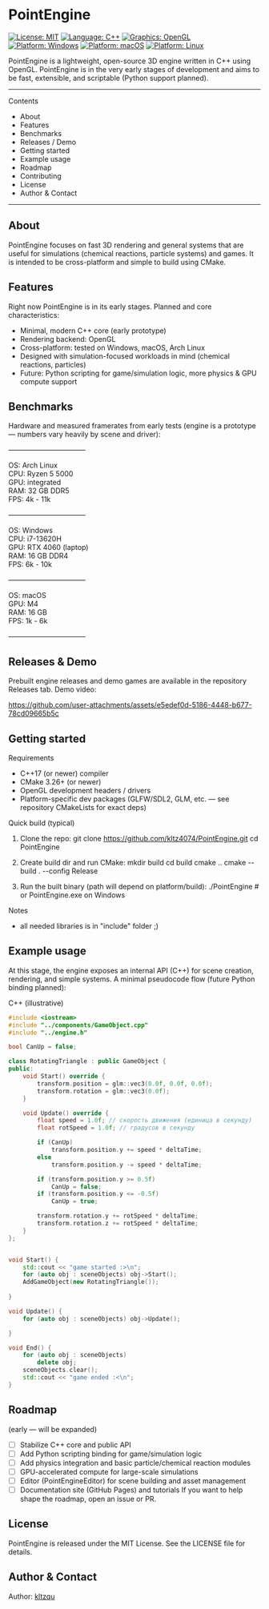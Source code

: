 # PointEngine

[![License: MIT](https://img.shields.io/badge/License-MIT-yellow.svg)](https://opensource.org/licenses/MIT)
[![Language: C++](https://img.shields.io/badge/Language-C%2B%2B-blue.svg)]()
[![Graphics: OpenGL](https://img.shields.io/badge/Graphics-OpenGL-lightgrey.svg)]()
[![Platform: Windows](https://img.shields.io/badge/Platform-Windows-brightgreen.svg)]()
[![Platform: macOS](https://img.shields.io/badge/Platform-macOS-9cf.svg)]()
[![Platform: Linux](https://img.shields.io/badge/Platform-Linux-orange.svg)]()

PointEngine is a lightweight, open-source 3D engine written in C++ using OpenGL. PointEngine is in the very early stages of development and aims to be fast, extensible, and scriptable (Python support planned).

---

Contents
- About
- Features
- Benchmarks
- Releases / Demo
- Getting started
- Example usage
- Roadmap
- Contributing
- License
- Author & Contact

---

About
-----
PointEngine focuses on fast 3D rendering and general systems that are useful for simulations (chemical reactions, particle systems) and games. It is intended to be cross-platform and simple to build using CMake.

Features
--------
Right now PointEngine is in its early stages. Planned and core characteristics:

- Minimal, modern C++ core (early prototype)
- Rendering backend: OpenGL
- Cross-platform: tested on Windows, macOS, Arch Linux
- Designed with simulation-focused workloads in mind (chemical reactions, particles)
- Future: Python scripting for game/simulation logic, more physics & GPU compute support

Benchmarks
----------
Hardware and measured framerates from early tests (engine is a prototype — numbers vary heavily by scene and driver):

———————————

OS: Arch Linux  
CPU: Ryzen 5 5000  
GPU: integrated  
RAM: 32 GB DDR5  
FPS: 4k - 11k

———————————

OS: Windows  
CPU: i7-13620H  
GPU: RTX 4060 (laptop)  
RAM: 16 GB DDR4  
FPS: 6k - 10k

———————————

OS: macOS  
GPU: M4  
RAM: 16 GB  
FPS: 1k - 6k

———————————

Releases & Demo
---------------
Prebuilt engine releases and demo games are available in the repository Releases tab. Demo video:


https://github.com/user-attachments/assets/e5edef0d-5186-4448-b677-78cd09665b5c


Getting started
---------------
Requirements
- C++17 (or newer) compiler
- CMake 3.26+ (or newer)
- OpenGL development headers / drivers
- Platform-specific dev packages (GLFW/SDL2, GLM, etc. — see repository CMakeLists for exact deps)

Quick build (typical)
1. Clone the repo:
   git clone https://github.com/kltz4074/PointEngine.git
   cd PointEngine

2. Create build dir and run CMake:
   mkdir build
   cd build
   cmake ..
   cmake --build . --config Release

3. Run the built binary (path will depend on platform/build):
   ./PointEngine        # or PointEngine.exe on Windows

Notes
- all needed libraries is in "include" folder ;)

Example usage
-------------
At this stage, the engine exposes an internal API (C++) for scene creation, rendering, and simple systems. A minimal pseudocode flow (future Python binding planned):

C++ (illustrative)
```cpp
#include <iostream>
#include "../components/GameObject.cpp"
#include "../engine.h"

bool CanUp = false;

class RotatingTriangle : public GameObject {
public:
    void Start() override {
        transform.position = glm::vec3(0.0f, 0.0f, 0.0f);
        transform.rotation = glm::vec3(0.0f);
    }

    void Update() override {
        float speed = 1.0f; // скорость движения (единица в секунду)
        float rotSpeed = 1.0f; // градусов в секунду

        if (CanUp)
            transform.position.y += speed * deltaTime;
        else
            transform.position.y -= speed * deltaTime;

        if (transform.position.y >= 0.5f)
            CanUp = false;
        if (transform.position.y <= -0.5f)
            CanUp = true;

        transform.rotation.y += rotSpeed * deltaTime;
        transform.rotation.z += rotSpeed * deltaTime;
    }
};


void Start() {
    std::cout << "game started :>\n";
    for (auto obj : sceneObjects) obj->Start();
    AddGameObject(new RotatingTriangle());
    
}

void Update() {
    for (auto obj : sceneObjects) obj->Update();

}

void End() {
    for (auto obj : sceneObjects)
        delete obj;
    sceneObjects.clear();
    std::cout << "game ended :<\n";
}

```

Roadmap
-------
(early — will be expanded)
- [ ] Stabilize C++ core and public API
- [ ] Add Python scripting binding for game/simulation logic
- [ ] Add physics integration and basic particle/chemical reaction modules
- [ ] GPU-accelerated compute for large-scale simulations
- [ ] Editor (PointEngineEditor) for scene building and asset management
- [ ] Documentation site (GitHub Pages) and tutorials
If you want to help shape the roadmap, open an issue or PR.

License
-------
PointEngine is released under the MIT License. See the LICENSE file for details.

Author & Contact
----------------
Author: [kltzqu](https://kltz4074.github.io/)



